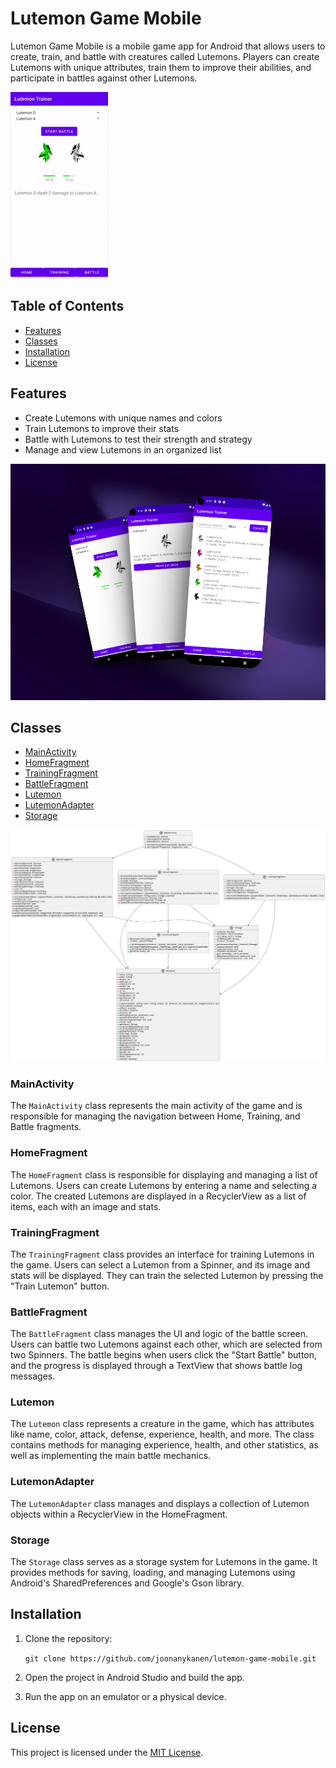 # Lutemon Game Mobile

Lutemon Game Mobile is a mobile game app for Android that allows users to create, train, and battle with creatures called Lutemons. Players can create Lutemons with unique attributes, train them to improve their abilities, and participate in battles against other Lutemons.

![Game Feature Image](https://raw.githubusercontent.com/joonanykanen/lutemon-game-mobile/main/lutemon_battle_showcase_28-04-2023.gif)

## Table of Contents

- [Features](#features)
- [Classes](#classes)
- [Installation](#installation)
- [License](#license)

## Features

- Create Lutemons with unique names and colors
- Train Lutemons to improve their stats
- Battle with Lutemons to test their strength and strategy
- Manage and view Lutemons in an organized list

![Game Screenshots](https://raw.githubusercontent.com/joonanykanen/lutemon-game-mobile/main/lutemon_game_features_28-04-2023.png)

## Classes

- [MainActivity](#MainActivity)
- [HomeFragment](#HomeFragment)
- [TrainingFragment](#TrainingFragment)
- [BattleFragment](#BattleFragment)
- [Lutemon](#Lutemon)
- [LutemonAdapter](#LutemonAdapter)
- [Storage](#Storage)

![Class Diagram](https://raw.githubusercontent.com/joonanykanen/lutemon-game-mobile/main/lutemon_game_class_diagram_28-04-2023.png)

### MainActivity

The `MainActivity` class represents the main activity of the game and is responsible for managing the navigation between Home, Training, and Battle fragments.

### HomeFragment

The `HomeFragment` class is responsible for displaying and managing a list of Lutemons. Users can create Lutemons by entering a name and selecting a color. The created Lutemons are displayed in a RecyclerView as a list of items, each with an image and stats.

### TrainingFragment

The `TrainingFragment` class provides an interface for training Lutemons in the game. Users can select a Lutemon from a Spinner, and its image and stats will be displayed. They can train the selected Lutemon by pressing the "Train Lutemon" button.

### BattleFragment

The `BattleFragment` class manages the UI and logic of the battle screen. Users can battle two Lutemons against each other, which are selected from two Spinners. The battle begins when users click the "Start Battle" button, and the progress is displayed through a TextView that shows battle log messages.

### Lutemon

The `Lutemon` class represents a creature in the game, which has attributes like name, color, attack, defense, experience, health, and more. The class contains methods for managing experience, health, and other statistics, as well as implementing the main battle mechanics.

### LutemonAdapter

The `LutemonAdapter` class manages and displays a collection of Lutemon objects within a RecyclerView in the HomeFragment.

### Storage

The `Storage` class serves as a storage system for Lutemons in the game. It provides methods for saving, loading, and managing Lutemons using Android's SharedPreferences and Google's Gson library.

## Installation

1. Clone the repository:

    ```git clone https://github.com/joonanykanen/lutemon-game-mobile.git```

2. Open the project in Android Studio and build the app.

3. Run the app on an emulator or a physical device.

## License

This project is licensed under the [MIT License](LICENSE.md).
